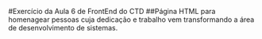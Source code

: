 #Exercício da Aula 6 de FrontEnd do CTD
##Página HTML para homenagear pessoas cuja dedicação e trabalho vem
transformando a área de desenvolvimento de sistemas.
